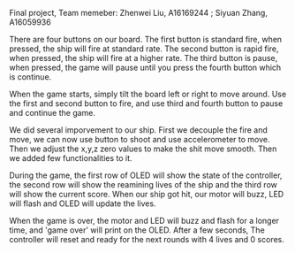 Final project, Team memeber: Zhenwei Liu, A16169244 ; Siyuan Zhang, A16059936

There are four buttons on our board. The first button is standard fire, when pressed, the ship will fire at standard rate. The second button is rapid fire,
when pressed, the ship will fire at a higher rate. The third button is pause, when pressed, the game will pause until you press the
fourth button which is continue. 

When the game starts, simply tilt the board left or right to move around. Use the first and second button to fire, 
and use third and fourth button to pause and continue the game.

We did several imporvement to our ship. First we decouple the fire and move, we can now use button to shoot and use accelerometer to move. Then we 
adjust the x,y,z zero values to make the shit move smooth. Then we added few functionalities to it.

During the game, the first row of OLED will show the state of the controller, the second row will show the reamining lives of the ship
and the third row will show the current score. When our ship got hit, our motor will buzz, LED will flash and OLED will update the lives.

When the game is over, the motor and LED will buzz and flash for a longer time, and 'game over' will print on the OLED. After a few seconds,
The controller will reset and ready for the next rounds with 4 lives and 0 scores.
